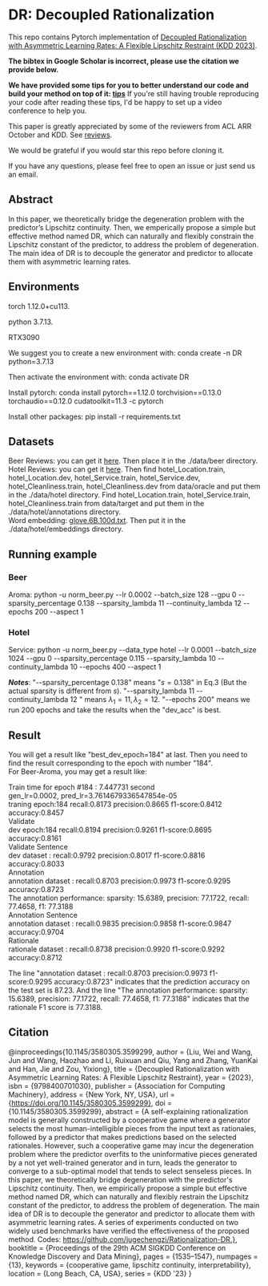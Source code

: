 # DR: Decoupled Rationalization
This repo contains Pytorch implementation of [Decoupled Rationalization with Asymmetric Learning Rates: A Flexible Lipschitz Restraint (KDD 2023)](https://github.com/jugechengzi/Rationalization-DR/blob/main/paper.pdf).

**The bibtex in Google Scholar is incorrect, please use the citation we provide below.**

**We have provided some tips for you to better understand our code and build your method on top of it: [tips](https://github.com/jugechengzi/Rationalization-DR/edit/main/tips.pdf)** If you're still having trouble reproducing your code after reading these tips, I'd be happy to set up a video conference to help you.

This paper is greatly appreciated by some of the reviewers from ACL ARR October and KDD. See [reviews](https://github.com/jugechengzi/Rationalization-DR/blob/main/REVIEW.pdf).

We would be grateful if you would star this repo before cloning it.

If you have any questions, please feel free to open an issue or just send us an email.

## Abstract
In this paper, we theoretically bridge the degeneration problem with the predictor’s Lipschitz continuity. Then, we emperically propose a simple but effective method named DR, which can naturally
and flexibly constrain the Lipschitz constant of the predictor, to address the problem of degeneration. The main idea of DR is to decouple the generator and predictor to allocate them with asymmetric learning rates.

## Environments
torch 1.12.0+cu113. 

python 3.7.13. 

RTX3090

We suggest you to create a new environment with: conda create -n DR python=3.7.13

Then activate the environment with: conda activate DR

Install pytorch: conda install pytorch==1.12.0 torchvision==0.13.0 torchaudio==0.12.0 cudatoolkit=11.3 -c pytorch

Install other packages: pip install -r requirements.txt






## Datasets
Beer Reviews: you can get it [here](http://people.csail.mit.edu/taolei/beer/). Then place it in the ./data/beer directory.  
Hotel Reviews: you can get it [here](https://people.csail.mit.edu/yujia/files/r2a/data.zip). 
Then  find hotel_Location.train, hotel_Location.dev, hotel_Service.train, hotel_Service.dev, hotel_Cleanliness.train, hotel_Cleanliness.dev from data/oracle and put them in the ./data/hotel directory. 
Find hotel_Location.train, hotel_Service.train, hotel_Cleanliness.train from data/target and put them in the ./data/hotel/annotations directory.  
Word embedding: [glove.6B.100d.txt](https://nlp.stanford.edu/projects/glove/). Then put it in the ./data/hotel/embeddings directory.

## Running example
### Beer
Aroma: python -u norm_beer.py --lr 0.0002 --batch_size 128 --gpu 0 --sparsity_percentage 0.138 --sparsity_lambda 11 --continuity_lambda 12 --epochs 200 --aspect 1


### Hotel  
Service: python -u norm_beer.py --data_type hotel --lr 0.0001 --batch_size 1024 --gpu 0 --sparsity_percentage 0.115 --sparsity_lambda 10 --continuity_lambda 10 --epochs 400 --aspect 1

**_Notes_**: "--sparsity_percentage 0.138" means "$s=0.138$" in Eq.3 (But the actual sparsity is different from $s$). "--sparsity_lambda 11 --continuity_lambda 12 " means $\lambda_1=11, \lambda_2=12$. "--epochs 200" means we run 200 epochs and take the results when the "dev_acc" is best.

## Result  
You will get a result like "best_dev_epoch=184" at last. Then you need to find the result corresponding to the epoch with number "184".  
For Beer-Aroma, you may get a result like: 

Train time for epoch #184 : 7.447731 second  
gen_lr=0.0002, pred_lr=3.7614679336547854e-05  
traning epoch:184 recall:0.8173 precision:0.8665 f1-score:0.8412 accuracy:0.8457  
Validate  
dev epoch:184 recall:0.8194 precision:0.9261 f1-score:0.8695 accuracy:0.8161  
Validate Sentence  
dev dataset : recall:0.9792 precision:0.8017 f1-score:0.8816 accuracy:0.8033  
Annotation  
annotation dataset : recall:0.8703 precision:0.9973 f1-score:0.9295 accuracy:0.8723  
The annotation performance: sparsity: 15.6389, precision: 77.1722, recall: 77.4658, f1: 77.3188  
Annotation Sentence  
annotation dataset : recall:0.9835 precision:0.9858 f1-score:0.9847 accuracy:0.9704  
Rationale  
rationale dataset : recall:0.8738 precision:0.9920 f1-score:0.9292 accuracy:0.8712  

The line "annotation dataset : recall:0.8703 precision:0.9973 f1-score:0.9295 accuracy:0.8723" indicates that the prediction accuracy on the test set is 87.23. And the line 
"The annotation performance: sparsity: 15.6389, precision: 77.1722, recall: 77.4658, f1: 77.3188" indicates that the rationale F1 score is 77.3188.

## Citation


@inproceedings{10.1145/3580305.3599299,
author = {Liu, Wei and Wang, Jun and Wang, Haozhao and Li, Ruixuan and Qiu, Yang and Zhang, YuanKai and Han, Jie and Zou, Yixiong},
title = {Decoupled Rationalization with Asymmetric Learning Rates: A Flexible Lipschitz Restraint},
year = {2023},
isbn = {9798400701030},
publisher = {Association for Computing Machinery},
address = {New York, NY, USA},
url = {https://doi.org/10.1145/3580305.3599299},
doi = {10.1145/3580305.3599299},
abstract = {A self-explaining rationalization model is generally constructed by a cooperative game where a generator selects the most human-intelligible pieces from the input text as rationales, followed by a predictor that makes predictions based on the selected rationales. However, such a cooperative game may incur the degeneration problem where the predictor overfits to the uninformative pieces generated by a not yet well-trained generator and in turn, leads the generator to converge to a sub-optimal model that tends to select senseless pieces. In this paper, we theoretically bridge degeneration with the predictor's Lipschitz continuity. Then, we empirically propose a simple but effective method named DR, which can naturally and flexibly restrain the Lipschitz constant of the predictor, to address the problem of degeneration. The main idea of DR is to decouple the generator and predictor to allocate them with asymmetric learning rates. A series of experiments conducted on two widely used benchmarks have verified the effectiveness of the proposed method. Codes: https://github.com/jugechengzi/Rationalization-DR.},
booktitle = {Proceedings of the 29th ACM SIGKDD Conference on Knowledge Discovery and Data Mining},
pages = {1535–1547},
numpages = {13},
keywords = {cooperative game, lipschitz continuity, interpretability},
location = {Long Beach, CA, USA},
series = {KDD '23}
}












